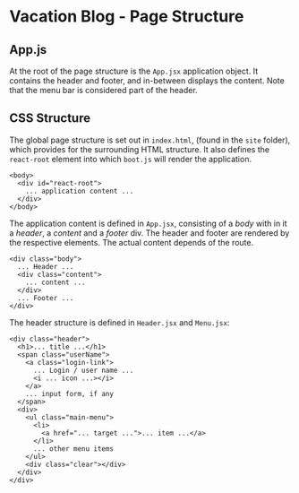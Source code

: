 # Vacation Blog - Page Structure

## App.js

At the root of the page structure is the `App.jsx` application object. It
contains the header and footer, and in-between displays the content. Note
that the menu bar is considered part of the header.

## CSS Structure

The global page structure is set out in `index.html`, (found in the `site`
folder), which provides for the surrounding HTML structure. It also defines
the `react-root` element into which `boot.js` will render the application.

```
<body>
  <div id="react-root">
    ... application content ...
  </div>
</body>
```

The application content is defined in `App.jsx`, consisting of a _body_ with
in it a _header_, a _content_ and a _footer_ div. The header and footer are
rendered by the respective elements. The actual content depends of the route.

```
<div class="body">
  ... Header ...
  <div class="content">
    ... content ...
  </div>
  ... Footer ...
</div>
```

The header structure is defined in `Header.jsx` and `Menu.jsx`:

```
<div class="header">
  <h1>... title ...</h1>
  <span class="userName">
    <a class="login-link">
      ... Login / user name ...
      <i ... icon ...></i>
    </a>
    ... input form, if any
  </span>
  <div>
    <ul class="main-menu">
      <li>
        <a href="... target ...">... item ...</a>
      </li>
      ... other menu items
    </ul>
    <div class="clear"></div>
  </div>
</div>
```

